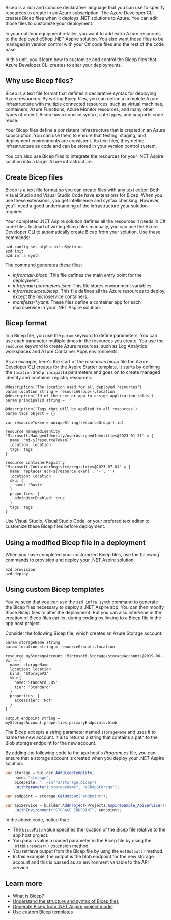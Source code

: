 Bicep is a rich and concise declarative language that you can use to specify resources to create in an Azure subscription. The Azure Developer CLI creates Bicep files when it deploys .NET solutions to Azure. You can edit those files to customize your deployment.

In your outdoor equipment retailer, you want to add extra Azure resources to the deployed eShop .NET Aspire solution. You also want those files to be managed in version control with your C# code files and the rest of the code base.

In this unit. you'll learn how to customize and control the Bicep files that Azure Developer CLI creates to alter your deployments.

## Why use Bicep files?

Bicep is a text file format that defines a declarative syntax for deploying Azure resources. By writing Bicep files, you can define a complete Azure infrastructure with multiple connected resources, such as virtual machines, containers, Azure Functions, Azure Monitor resources, and many other types of object. Bicep has a concise syntax, safe types, and supports code reuse.

Your Bicep files define a consistent infrastructure that is created in an Azure subscription. You can use them to ensure that testing, staging, and deployment environments are consistent. As text files, they define infrastructure as code and can be stored in your version control system.

You can also use Bicep files to integrate the resources for your .NET Aspire solution into a larger Azure infrastructure.

## Create Bicep files

Bicep is a text file format so you can create files with any text editor. Both Visual Studio and Visual Studio Code have extensions for Bicep. When you use these extensions, you get intellisense and syntax checking. However, you'll need a good understanding of the infrastructure your solution requires.

Your completed .NET Aspire solution defines all the resources it needs in C# code files. Instead of writing Bicep files manually, you can use the Azure Developer CLI to automatically create Bicep from your solution. Use these commands:

```azd
azd config set alpha.infraSynth on
azd init
azd infra synth
```

The command generates these files:

- _infra/main.bicep_: This file defines the main entry point for the deployment.
- _infra/main.parameters.json_: This file stores environment variables.
- _infra/resources.bicep_: This file defines all the Azure resources to deploy, except the microservice containers.
- _manifests/*.yaml_: These files define a container app for each microservice in your .NET Aspire solution.

## Bicep format

In a Bicep file, you use the `param` keyword to define parameters. You can use each parameter multiple times in the resources you create. You use the `resource` keyword to create Azure resources, such as Log Analytics workspaces and Azure Container Apps environments.

As an example, here's the start of the _resources.bicep_ file the Azure Developer CLI creates for the Aspire Starter template. It starts by defining the `location` and `principalId` parameters and goes on to create managed identity and container registry resources:

```bicep
@description('The location used for all deployed resources')
param location string = resourceGroup().location
@description('Id of the user or app to assign application roles')
param principalId string = ''

@description('Tags that will be applied to all resources')
param tags object = {}

var resourceToken = uniqueString(resourceGroup().id)

resource managedIdentity 'Microsoft.ManagedIdentity/userAssignedIdentities@2023-01-31' = {
  name: 'mi-${resourceToken}'
  location: location
  tags: tags
}

resource containerRegistry 'Microsoft.ContainerRegistry/registries@2023-07-01' = {
  name: replace('acr-${resourceToken}', '-', '')
  location: location
  sku: {
    name: 'Basic'
  }
  properties: {
    adminUserEnabled: true
  }
  tags: tags
}
```

Use Visual Studio, Visual Studio Code, or your prefered text editor to customize these Bicep files before deployment.

## Using a modified Bicep file in a deployment

When you have completed your customized Bicep files, use the following commands to provision and deploy your .NET Aspire solution:

```azd
azd provision
azd deploy
```

## Using custom Bicep templates

You've seen that you can use the `azd infra synth` command to generate the Bicep files necessary to deploy a .NET Aspire app. You can then modify those Bicep files to alter the deployment. But you can also intervene in the creation of Bicep files earlier, during coding by linking to a Bicep file in the app host project.

Consider the following Bicep file, which creates an Azure Storage account:

```bicep
param storageName string
param location string = resourceGroup().location

resource myStorageAccount 'Microsoft.Storage/storageAccounts@2019-06-01' = {
  name: storageName
  location: location
  kind: 'StorageV2'
  sku:{
    name:'Standard_LRS'
    tier: 'Standard'
  }
  properties: {
    accessTier: 'Hot'
  }
}

output endpoint string = myStorageAccount.properties.primaryEndpoints.blob
```

The Bicep accepts a string parameter named `storageName` and uses it to name the new account. It also returns a string that contains a path to the Blob storage endpoint for the new account.

By adding the following code to the app host's _Program.cs_ file, you can ensure that a storage account is created when you deploy your .NET Aspire solution:

```csharp
var storage = builder.AddBicepTemplate(
    name: "storage",
    bicepFile: "../infra/storage.bicep")
	.WithParameter("storageName", "eShopStorage");

var endpoint = storage.GetOutput("endpoint");

var apiService = builder.AddProject<Projects.AspireSample_ApiService>(name: "apiservice")
    .WithEnvironment("STORAGE_ENDPOINT", endpoint);
```

In the above code, notice that:

- The `bicepFile` value specifies the location of the Bicep file relative to the app host project.
- You pass a value a named parameter in the Bicep file by using the `.WithParameter()` extension method.
- You retrieve output from the Bicep file by usng the `GetOutput()` method.
- In this example, the output is the blob endpoint for the new storage account and this is passed as an environment variable to the API service.

## Learn more

- [What is Bicep?](/azure/azure-resource-manager/bicep/overview)
- [Understand the structure and syntax of Bicep files](/azure/azure-resource-manager/bicep/file)
- [Generate Bicep from .NET Aspire project model](/dotnet/aspire/deployment/azure/aca-deployment-azd-in-depth#generate-bicep-from-net-aspire-project-model)
- [Use custom Bicep templates](/dotnet/aspire/deployment/azure/custom-bicep-templates)
